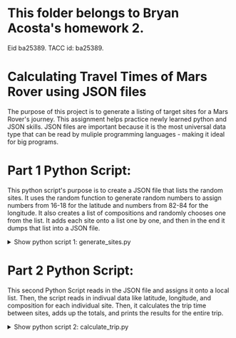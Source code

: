 # This folder belongs to Bryan Acosta's homework 2.
Eid ba25389. TACC id: ba25389.

# Calculating Travel Times of Mars Rover using JSON files
The purpose of this project is to generate a listing of target sites for a Mars Rover's journey. This assignment helps practice newly learned python and JSON skills. JSON files are important because it is the most universal data type that can be read by muliple programming languages - making it ideal for big programs.

# Part 1 Python Script:
This python script's purpose is to create a JSON file that lists the random sites. It uses the random function to generate random numbers to assign numbers from 16-18 for the latitude and numbers from 82-84 for the longitude. It also creates a list of compositions and randomly chooses one from the list. It adds each site onto a list one by one, and then in the end it dumps that list into a JSON file.

<details>
<summary>Show python script 1: generate_sites.py</summary>

Python
```python:
import json
from random import seed
import random 
seed(1)
def random_latitude():
    value = random.random()
    value = (value*2) + 16
    return value
def random_longitude():
    value = random.random()
    value = (value*2) + 82
    return value

def random_composition():
    list = ["stony", "iron", "stony-iron"]
    value = random.choice(list)
    return value

data = {}

data['sites'] = []

for x in range (1,11): 
    data['sites'].append( {'site_id': x, 'latitude': random_latitude(), 'longitude' : random_longitude(), 'composition': random_composition() } )

with open('random_sites.json', 'w') as out:
    json.dump(data, out, indent=2)
```
</details>

# Part 2 Python Script:
This second Python Script reads in the JSON file and assigns it onto a local list. Then, the script reads in indivual data like latitude, longitude, and composition for each individual site. Then, it calculates the trip time between sites, adds up the totals, and prints the results for the entire trip.

<details>
<summary>Show python script 2: calculate_trip.py </summary>
Python:
```python:
import json
import math
def compute_distances(input_sites):
    originalx = 82
    originaly = 16
    totallegs = 0
    totaltime = 0
    for x in range(len(input_sites)):
        targetx = float(input_sites[x]['longitude']) 
        targety = float(input_sites[x]['latitude'])
        targetcomp = str(input_sites[x]['composition'])

        triptime = calc_gcd(targetx, targety, originalx, originaly)
        triptime = triptime/10
        originalx = targetx
        originaly = targety
        totallegs = totallegs +1
        totaltime = totaltime + triptime + calc_sample_time(targetcomp)
        print('leg = ' ,x, ', time to travel = ', triptime, ', time to sample = ' , calc_sample_time(targetcomp), ' hr')
    print('\n total legs = ', totallegs, ', totaltime = ' , totaltime)
        
import math

mars_radius = 3389.5    # km

def calc_sample_time(compname):
    if compname == 'stony':
        return 1
    if compname == 'iron':
        return 2
    if compname == 'stony-iron':
        return 3


def calc_gcd(latitude_1: float, longitude_1: float, latitude_2: float, longitude_2: float) -> float:
    lat1, lon1, lat2, lon2 = map( math.radians, [latitude_1, longitude_1, latitude_2, longitude_2] )
    d_sigma = math.acos( math.sin(lat1) * math.sin(lat2) + math.cos(lat1) * math.cos(lat2) * math.cos(abs(lon1-lon2)))
    return ( mars_radius * d_sigma )


        
with open('random_sites.json', 'r') as f:
    ml_data = json.load(f)

compute_distances(ml_data['sites'])
```
</details>

# Instructions for Program: 
1. Run `generate_sites.py` to generate the JSON file. enter the following into the command line: 
```python: 
python3 generate_sites.py
``` 
2. Observe the produced JSON file `random_sites.json` to ensure that the file was produced correctly. It should look like the following:
```python:
{
  "sites": [
    {
      "site_id": 1,
      "latitude": 16.268728488224802,
      "longitude": 83.69486747387447,
      "composition": "stony"
    },
    {
      "site_id": 2,
      "latitude": 16.510138051478844,
      "longitude": 82.99087017418388,
      "composition": "iron"
    },
```
3. Run `calculate_trip.py` to read in the produced JSON file and calculate the trip times. enter the following into the command line:
```python:
python3 calculate_trip.py
```

4. Observe the results - it prints the leg, which is an indicator of how many sites the rover has visited, the time that it took to travel between each leg, how long the rover took to sample the site, the total number of legs for the overall trip and the total time for the entire trip.

```python:
leg =  0 , time to travel =  10.028412380420631 , time to sample =  1  hr
leg =  1 , time to travel =  4.167982942347527 , time to sample =  2  hr
leg =  2 , time to travel =  1.4068974074119245 , time to sample =  1  hr
leg =  3 , time to travel =  4.197843984486427 , time to sample =  2  hr
leg =  4 , time to travel =  8.69800562663968 , time to sample =  1  hr
leg =  5 , time to travel =  5.879956699140427 , time to sample =  1  hr
leg =  6 , time to travel =  1.9485545577433083 , time to sample =  2  hr
leg =  7 , time to travel =  1.2846683925065174 , time to sample =  3  hr
leg =  8 , time to travel =  10.12537765815768 , time to sample =  3  hr
leg =  9 , time to travel =  5.4395822045370705 , time to sample =  1  hr

 total legs =  10 , totaltime =  70.17728185339121
```

